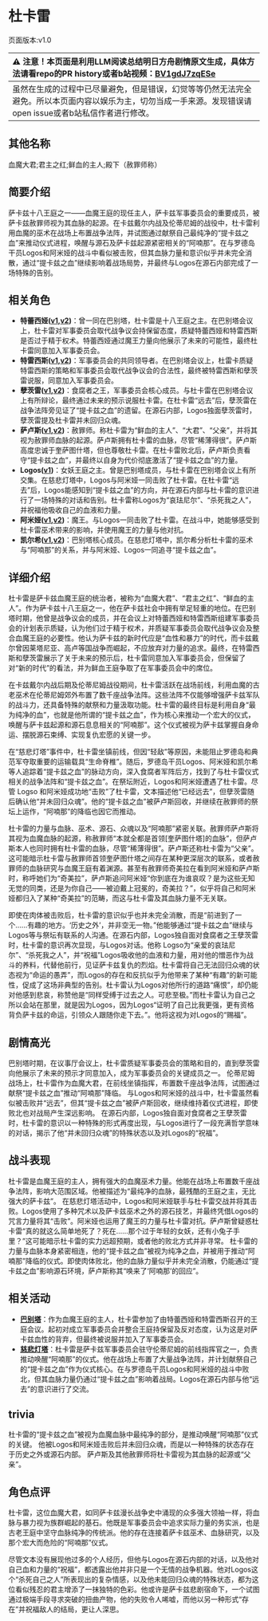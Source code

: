 # 杜卡雷
页面版本:v1.0
 

| :warning: 注意！本页面是利用LLM阅读总结明日方舟剧情原文生成，具体方法请看repo的PR history或者b站视频：[BV1gdJ7zqESe](https://www.bilibili.com/video/BV1gdJ7zqESe/)         |
|:----------------------------|
| 虽然在生成的过程中已尽量避免，但是错误，幻觉等等仍然无法完全避免。所以本页面内容以娱乐为主，切勿当成一手来源。发现错误请open issue或者b站私信作者进行修改。|



## 其他名称
血魔大君;君主之红;鲜血的主人;殿下（赦罪师称）
## 简要介绍
萨卡兹十八王庭之一——血魔王庭的现任主人，萨卡兹军事委员会的重要成员，被萨卡兹赦罪师视为其血脉的起源。在卡兹戴尔内战及伦蒂尼姆的战役中，杜卡雷利用血魔的巫术在战场上布置战争法阵，并试图通过献祭自己最纯净的“提卡兹之血”来推动仪式进程，唤醒与源石及萨卡兹起源紧密相关的“阿喃那”。在与罗德岛干员Logos和阿米娅的战斗中看似被击败，但其血脉力量和意识似乎并未完全消散，通过“提卡兹之血”继续影响着战场局势，并最终与Logos在源石内部完成了一场特殊的告别。
## 相关角色
-   **特蕾西娅([v1](extended_char_te_lei_xi_ya.md),[v2](../char_v3/extended_char_te_lei_xi_ya.md))**：曾一同在巴别塔，杜卡雷是十八王庭之主。在巴别塔会议上，杜卡雷对军事委员会取代战争议会持保留态度，质疑特蕾西娅和特雷西斯是否过于精于权术。特蕾西娅通过魔王力量向他展示了未来的可能性，最终杜卡雷同意加入军事委员会。
-   **特雷西斯([v1](extended_char_te_lei_xi_si.md),[v2](../char_v3/extended_char_te_lei_xi_si.md))**：军事委员会的共同领导者。在巴别塔会议上，杜雷卡质疑特雷西斯的策略和军事委员会取代战争议会的合法性，最终被特雷西斯和孽茨雷说服，同意加入军事委员会。
-   **孽茨雷([v1](extended_char_nie_ci_lei.md),[v2](../char_v3/extended_char_nie_ci_lei.md))**：食腐者之王，军事委员会核心成员。与杜卡雷在巴别塔会议上有所辩论，最终通过未来的预示说服杜卡雷。在杜卡雷“远去”后，孽茨雷在战争法阵旁见证了“提卡兹之血”的遗留。在源石内部，Logos独面孽茨雷时，孽茨雷提及杜卡雷并未回归众魂。
-   **萨卢斯([v1](extended_char_sa_lu_si.md),[v2](../char_v3/extended_char_sa_lu_si.md))**：赦罪师。称杜卡雷为“鲜血的主人”、“大君”、“父亲”，并将其视为赦罪师血脉的起源。萨卢斯拥有杜卡雷的血脉，尽管“稀薄得很”。萨卢斯高度忠诚于奎萨图什塔，但也尊敬杜卡雷。在杜卡雷败北后，萨卢斯负责看守“提卡兹之血”，并最终以自身为代价彻底激活了“提卡兹之血”的力量。
-   **Logos([v1](extended_char_Logos.md))**：女妖王庭之主。曾是巴别塔成员，与杜卡雷在巴别塔会议上有所交集。在慈悲灯塔中，Logos与阿米娅一同击败了杜卡雷。在杜卡雷“远去”后，Logos能感知到“提卡兹之血”的方向，并在源石内部与杜卡雷的意识进行了一场特殊的对话和告别。杜卡雷称Logos为“哀珐尼尔”、“杀死我之人”，并祝福他吸收自己的血液和力量。
-   **阿米娅([v1](char_002_amiya.md),[v2](../char_v3/char_002_amiya.md))**：魔王。与Logos一同击败了杜卡雷。在战斗中，她能够感受到杜卡雷巫术带来的影响，并使用魔王的力量与他对抗。
-   **凯尔希([v1](char_003_kalts.md),[v2](../char_v3/char_003_kalts.md))**：巴别塔核心成员。在慈悲灯塔中，凯尔希分析杜卡雷的巫术与“阿喃那”的关系，并与阿米娅、Logos一同追寻“提卡兹之血”。
## 详细介绍
杜卡雷是萨卡兹血魔王庭的统治者，被称为“血魔大君”、“君主之红”、“鲜血的主人”。作为萨卡兹十八王庭之一，他在萨卡兹社会中拥有举足轻重的地位。在巴别塔时期，他曾是战争议会的成员，并在会议上对特蕾西娅和特雷西斯组建军事委员会的计划表示质疑，认为他们过于精于权术，并质疑军事委员会取代战争议会及整合血魔王庭的必要性。他认为萨卡兹的新时代应是“血性和暴力”的时代，而卡兹戴尔曾因莱塔尼亚、高卢等国战争而崛起，不应放弃对力量的追求。最终，在特雷西斯和孽茨雷展示了关于未来的预示后，杜卡雷同意加入军事委员会，但保留了对“新的时代”的看法，并为鲜血王庭争取了在军事委员会中的席位。

在卡兹戴尔内战后期及伦蒂尼姆战役期间，杜卡雷活跃在战场前线，利用血魔的古老巫术在伦蒂尼姆郊外布置了数千座战争法阵。这些法阵不仅能够增强萨卡兹军队的战斗力，还具备特殊的献祭和力量汲取功能。杜卡雷的最终目标是利用自身“最为纯净的血”，也就是他所谓的“提卡兹之血”，作为核心来推动一个宏大的仪式，唤醒与萨卡兹起源和源石息息相关的“阿喃那”。这个仪式被视为萨卡兹掌握自身命运、摆脱源石束缚、实现复仇宏愿的关键一步。

在“慈悲灯塔”事件中，杜卡雷坐镇前线，但因“轻敌”等原因，未能阻止罗德岛和典范军夺取重要的运输载具“生命脊椎”。随后，罗德岛干员Logos、阿米娅和凯尔希等人追踪着“提卡兹之血”的脉动方向，深入食腐者军阵后方，找到了与杜卡雷仪式相关的战争法阵和“提卡兹之血”。在祭坛附近，Logos和阿米娅遭遇了杜卡雷。尽管 Logso 和阿米娅成功地“击败”了杜卡雷，文本描述他“已经远去”，但孽茨雷随后确认他“并未回归众魂”。他的“提卡兹之血”被萨卢斯回收，并继续在赦罪师的祭坛上运作，“阿喃那”的降临也因它而推动。

杜卡雷的力量与血脉、巫术、源石、众魂以及“阿喃那”紧密关联。赦罪师萨卢斯将其视为血魔血脉的起源，称赦罪师“本就全都是首领[奎萨图什塔]的血脉”，但萨卢斯本人也同时拥有杜卡雷的血脉，尽管“稀薄得很”。萨卢斯还称杜卡雷为“父亲”。这可能暗示杜卡雷与赦罪师首领奎萨图什塔之间存在某种更深层次的联系，或者赦罪师的血脉研究与血魔王庭有着渊源。甚至有赦罪师奇美拉在看到阿米娅和萨卢斯时，称呼她们为“奇美拉”，萨卢斯追问阿米娅“你到底在为谁哀叹？是为这些无知无觉的同类，还是为你自己——被迫戴上冠冕的，奇美拉？”，似乎将自己和阿米娅都归入了某种“奇美拉”的范畴，而这与杜卡雷及其血脉力量不无关联。

即使在肉体被击败后，杜卡雷的意识似乎也并未完全消散，而是“前进到了一个......有趣的地方。‘历史之外’，并非空无一物。”他能够通过“提卡兹之血”继续与Logos等与祭坛有联系的人沟通。在源石内部，Logos独自面对食腐者之王孽茨雷时，杜卡雷的意识再次显现，与Logos对话。他称 Logso为“亲爱的哀珐尼尔”、“杀死我之人”，并“祝福”Logos吸收他的血液和力量，用对他的憎恶作为战斗的养料，代替他前行，见证萨卡兹复仇的烈焰。杜卡雷将自己无法回归众魂的状态视为“命运的愚弄”，而Logos的存在和反抗似乎为他带来了某种“有趣”的新可能性，促成了这场非典型的告别。杜卡雷认为Logos对他所行的道路“痛恨”，却仍能对他感到悲哀，称赞他是“同样受缚于过去之人。可悲至极。”而杜卡雷认为自己之所以会站在那里，就是因为Logos，因为Logos“证明了自己比我更强，更有资格背负萨卡兹的命运，引领众人跟随你走下去。”。他将这视为对Logos的“赐福”。
## 剧情高光
巴别塔时期，在议事厅会议上，杜卡雷质疑军事委员会的策略和目的，直到孽茨雷向他展示了未来的预示才同意加入，成为军事委员会的关键成员之一。
伦蒂尼姆战场上，杜卡雷作为血魔大君，在前线坐镇指挥，布置数千座战争法阵，试图通过献祭“提卡兹之血”推动“阿喃那”降临。
与Logos和阿米娅的战斗中，杜卡雷虽然看似被击败并“远去”，但其“提卡兹之血”被萨卢斯回收，继续维持着仪式进程，即使败北也对战局产生深远影响。
在源石内部，Logos独自面对食腐者之王孽茨雷时，杜卡雷的意识以一种特殊的形式再度出现，与Logos进行了一段充满哲学意味的对话，揭示了他“并未回归众魂”的特殊状态以及对Logos的“祝福”。
## 战斗表现
杜卡雷是血魔王庭的主人，拥有强大的血魔巫术力量。他能在战场上布置数千座战争法阵，影响大范围区域。他被描述为“最纯净的血脉，最残酷的王庭之主，无比强大的萨卡兹”。
在慈悲灯塔活动中，Logos和阿米娅联手与杜卡雷交战并将其击败。Logos使用了多种咒术以及萨卡兹巫术之外的源石技艺，并最终凭借Logos的咒言力量将其“击败”。阿米娅也运用了魔王的力量与杜卡雷对抗。萨卢斯曾疑惑杜卡雷“真的就这么简单地死了？死在......那个过于年轻的女妖，还有小兔子手里？”这可能暗示杜卡雷的实力远超预期，或者他的败北方式并非寻常。
杜卡雷的力量与血脉本身紧密相连，他的“提卡兹之血”被视为纯净之血，并被用于推动“阿喃那”降临的仪式。即使肉体败北，他的血脉力量似乎并未完全消散，仍能通过“提卡兹之血”影响源石环境，萨卢斯称其“唤来了‘阿喃那’的回应”。
## 相关活动
-   **[巴别塔](../stories/act33side.md)**：作为血魔王庭的主人，杜卡雷参加了由特蕾西娅和特雷西斯召开的王庭会议。起初对成立军事委员会并整合王庭持保留及反对态度，认为这是对萨卡兹血性的背弃，但最终被说服并加入了军事委员会。
-   **[慈悲灯塔](../stories/main_14.md)**：杜卡雷是萨卡兹军事委员会驻守伦蒂尼姆的前线指挥官之一，负责推动唤醒“阿喃那”的仪式。他在战场上布置了大量战争法阵，并计划献祭自己的“提卡兹之血”作为仪式核心。在与罗德岛干员Logos和阿米娅的战斗中败北，但其血脉力量仍通过“提卡兹之血”影响着战局。Logos在源石内部与他“远去”的意识进行了交流。
## trivia
杜卡雷的“提卡兹之血”被视为血魔血脉中最纯净的部分，是推动唤醒“阿喃那”仪式的关键。
他被Logos和阿米娅击败后并未回归众魂，而是以一种特殊的状态存在于历史之外或源石内部。
萨卢斯及其他赦罪师将杜卡雷视为其血脉的起源或“父亲”。
## 角色点评
杜卡雷，这位血魔大君，如同萨卡兹漫长战争史中涌现的众多强大领袖一样，将血脉与暴力视为族群崛起的基石。他既是军事委员会中追求实际力量的务实派，也是古老王庭中坚守血脉纯净的传统派。他的存在连接着萨卡兹巫术、血脉研究，以及那个宏大而危险的“阿喃那”仪式。

尽管文本没有展现他过多的个人经历，但他与Logos在源石内部的对话，以及他对自己血和力量的“祝福”，都透露出他并非只是一个无情的战争机器。他对Logos这个“杀死自己之人”所表现出的复杂情感，以及他未能回归众魂的特殊状态，都为这位看似残忍的君主增添了一抹独特的色彩。他或许是萨卡兹悲剧宿命下，一个试图通过极端手段寻求突破的扭曲产物，他的失败令人唏嘘，而他以另一种形式“存在”并祝福敌人的结局，更让人深思。